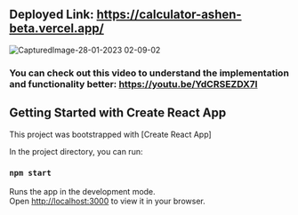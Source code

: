 ## Deployed Link: https://calculator-ashen-beta.vercel.app/


![CapturedImage-28-01-2023 02-09-02](https://user-images.githubusercontent.com/93367879/215192505-bd82507f-b7c8-49d0-9a68-f4f60ba83ad2.png)

### You can check out this video to understand the implementation and functionality better: https://youtu.be/YdCRSEZDX7I

## Getting Started with Create React App

This project was bootstrapped with [Create React App]


In the project directory, you can run: 
### `npm start`

Runs the app in the development mode.\
Open [http://localhost:3000](http://localhost:3000) to view it in your browser.
